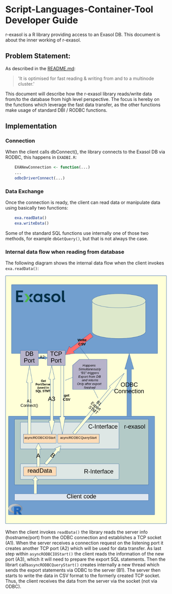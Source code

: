 # Script-Languages-Container-Tool Developer Guide

r-exasol is a R library providing access to an Exasol DB. 
This document is about the inner working of r-exasol.



## Problem Statement:
As described in the [README.md](../../README.md):
>'It is optimised for fast reading & writing from and to a multinode cluster.'
> 
This document will describe how the r-exasol library reads/write data from/to the database from high level perspective.
The focus is hereby on the functions which leverage the fast data transfer, as the other functions make usage of standard DBI / RODBC functions.

## Implementation

### Connection

When the client calls dbConnect(), the library connects to the Exasol DB via RODBC, this happens in ```EXADBI.R```:
```r
    EXANewConnection <- function(...)
    ...
    odbcDriverConnect(...)
```

### Data Exchange

Once the connection is ready, the client can read data or manipulate data using basically two functions:

```r
    exa.readData()
    exa.writeData()
```

Some of the standard SQL functions use internally one of those two methods, for example ```dbGetQuery()```,
but that is not always the case.

### Internal data flow when reading from database

The following diagram shows the internal data flow when the client invokes ```exa.readData()```:

![](./images/r-exasol.png)

When the client invokes ```readData()``` the library reads the server info (hostname/port) from the ODBC connection and establishes a TCP socket (A1). When the server receives a connection request on the listening port it creates another TCP port (A2) which will be used for data transfer. As last step within ```asyncRODBCIOStart()``` the client reads the information of the new port (A3), which it will need to prepare the export SQL statements. 
Then the librart calls```asyncRODBCQueryStart()``` creates internally a new thread which sends the export statements via ODBC to the server (B1). The server then starts to write the data in CSV format to the formerly created TCP socket. Thus, the client receives the data from the server via the socket (not via ODBC). 




